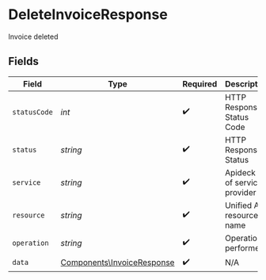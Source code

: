 # DeleteInvoiceResponse

Invoice deleted


## Fields

| Field                                                                    | Type                                                                     | Required                                                                 | Description                                                              | Example                                                                  |
| ------------------------------------------------------------------------ | ------------------------------------------------------------------------ | ------------------------------------------------------------------------ | ------------------------------------------------------------------------ | ------------------------------------------------------------------------ |
| `statusCode`                                                             | *int*                                                                    | :heavy_check_mark:                                                       | HTTP Response Status Code                                                | 200                                                                      |
| `status`                                                                 | *string*                                                                 | :heavy_check_mark:                                                       | HTTP Response Status                                                     | OK                                                                       |
| `service`                                                                | *string*                                                                 | :heavy_check_mark:                                                       | Apideck ID of service provider                                           | xero                                                                     |
| `resource`                                                               | *string*                                                                 | :heavy_check_mark:                                                       | Unified API resource name                                                | invoices                                                                 |
| `operation`                                                              | *string*                                                                 | :heavy_check_mark:                                                       | Operation performed                                                      | delete                                                                   |
| `data`                                                                   | [Components\InvoiceResponse](../../Models/Components/InvoiceResponse.md) | :heavy_check_mark:                                                       | N/A                                                                      |                                                                          |